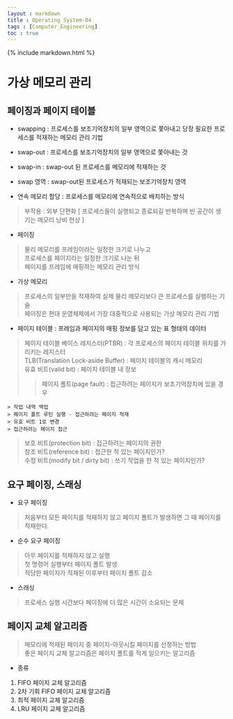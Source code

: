 ```yaml
---
layout : markdown
title : Operating System-04
tags : [Computer_Engineering]
toc : true
---
```


{% include markdown.html %}

# 가상 메모리 관리

## 페이징과 페이지 테이블

- swapping : 프로세스를 보조기억장치의 일부 영역으로 쫓아내고 당장 필요한 프로세스를 적재하는 메모리 관리 기법
- swap-out : 프로세스를 보조기억장치의 일부 영역으로 쫓아내는 것
- swap-in : swap-out 된 프로세스를 메모리에 적재하는 것
- swap 영역 : swap-out된 프로세스가 적재되는 보조기억장치 영역

- 연속 메모리 할당 : 프로세스를 메모리에 연속적으로 배치하는 방식
> 부작용 : 외부 단편화 [ 프로세스들이 실행되고 종료되길 반복하며 빈 공간이 생기는 메모리 낭비 현상 ]

- 페이징
> 물리 메모리를 프레임이라는 일정한 크기로 나누고  
> 프로세스를 페이지라는 일정한 크기로 나눈 뒤  
> 페이지를 프레임에 매핑하는 메모리 관리 방식

- 가상 메모리
> 프로세스의 일부만을 적재하여 실제 물리 메모리보다 큰 프로세스를 실행하는 기술  
> 페이징은 현대 운영체제에서 가장 대중적으로 사용되는 가상 메모리 관리 기법

- 페이지 테이블 : 프레임과 페이지의 매핑 정보를 담고 있는 표 형태의 데이터
> 페이지 테이블 베이스 레지스터(PTBR) : 각 프로세스의 페이지 테이블 위치를 가리키는 레지스터  
> TLB(Translation Lock-aside Buffer) : 페이지 테이블의 캐시 메모리  
> 유효 비트(valid bit) : 페이지 테이블 내 정보
>> 페이지 폴트(page fault) : 접근하려는 페이지가 보조기억장치에 있을 경우
```
> 작업 내역 백업  
> 페이지 폴트 루틴 실행 - 접근하려는 페이지 적재
> 유효 비트 1로 변경
> 접근하려는 페이지 접근
```
> 보호 비트(protection bit) : 접근하려는 페이지의 권한  
> 참조 비트(reference bit) : 접근한 적 있는 페이지인가?  
> 수정 비트(modify bit / dirty bit) : 쓰기 작업을 한 적 있는 페이지인가?

## 요구 페이징, 스래싱

- 요구 페이징
> 처음부터 모든 페이지를 적재하지 않고 페이지 폴트가 발생하면 그 때 페이지를 적재한다.  

- 순수 요구 페이징
> 아무 페이지를 적재하지 않고 실행  
> 첫 명령어 실행부터 페이지 폴트 발생  
> 적당한 페이지가 적재된 이후부터 페이지 폴트 감소

- 스래싱
> 프로세스 실행 시간보다 페이징에 더 많은 시간이 소요되는 문제

## 페이지 교체 알고리즘

> 매모리에 적재된 페이지 중 페이지-아웃시킬 페이지를 선정하는 방법  
> 좋은 페이지 교체 알고리즘은 페이지 폴트를 적게 일으키는 알고리즘

- 종류
1. FIFO 페이지 교체 알고리즘
2. 2차 기회 FIFO 페이지 교체 알고리즘
3. 최적 페이지 교체 알고리즘
4. LRU 페이지 교체 알고리즘
